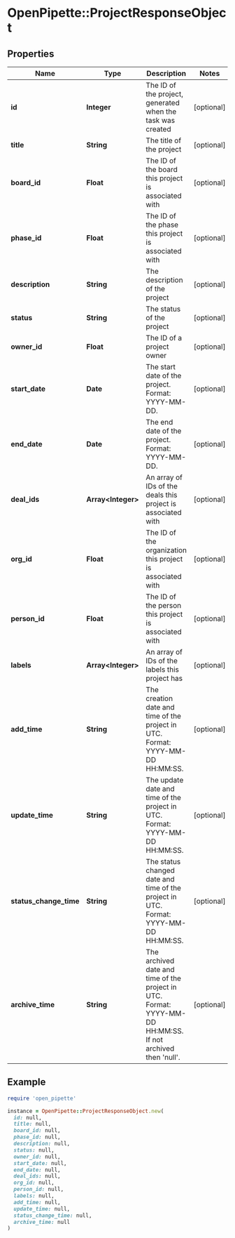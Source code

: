 # OpenPipette::ProjectResponseObject

## Properties

| Name | Type | Description | Notes |
| ---- | ---- | ----------- | ----- |
| **id** | **Integer** | The ID of the project, generated when the task was created | [optional] |
| **title** | **String** | The title of the project | [optional] |
| **board_id** | **Float** | The ID of the board this project is associated with | [optional] |
| **phase_id** | **Float** | The ID of the phase this project is associated with | [optional] |
| **description** | **String** | The description of the project | [optional] |
| **status** | **String** | The status of the project | [optional] |
| **owner_id** | **Float** | The ID of a project owner | [optional] |
| **start_date** | **Date** | The start date of the project. Format: YYYY-MM-DD. | [optional] |
| **end_date** | **Date** | The end date of the project. Format: YYYY-MM-DD. | [optional] |
| **deal_ids** | **Array&lt;Integer&gt;** | An array of IDs of the deals this project is associated with | [optional] |
| **org_id** | **Float** | The ID of the organization this project is associated with | [optional] |
| **person_id** | **Float** | The ID of the person this project is associated with | [optional] |
| **labels** | **Array&lt;Integer&gt;** | An array of IDs of the labels this project has | [optional] |
| **add_time** | **String** | The creation date and time of the project in UTC. Format: YYYY-MM-DD HH:MM:SS. | [optional] |
| **update_time** | **String** | The update date and time of the project in UTC. Format: YYYY-MM-DD HH:MM:SS. | [optional] |
| **status_change_time** | **String** | The status changed date and time of the project in UTC. Format: YYYY-MM-DD HH:MM:SS. | [optional] |
| **archive_time** | **String** | The archived date and time of the project in UTC. Format: YYYY-MM-DD HH:MM:SS. If not archived then &#39;null&#39;. | [optional] |

## Example

```ruby
require 'open_pipette'

instance = OpenPipette::ProjectResponseObject.new(
  id: null,
  title: null,
  board_id: null,
  phase_id: null,
  description: null,
  status: null,
  owner_id: null,
  start_date: null,
  end_date: null,
  deal_ids: null,
  org_id: null,
  person_id: null,
  labels: null,
  add_time: null,
  update_time: null,
  status_change_time: null,
  archive_time: null
)
```

